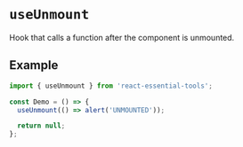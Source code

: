 # `useUnmount`

Hook that calls a function after the component is unmounted.

## Example

```jsx
import { useUnmount } from 'react-essential-tools';

const Demo = () => {
  useUnmount(() => alert('UNMOUNTED'));

  return null;
};
```